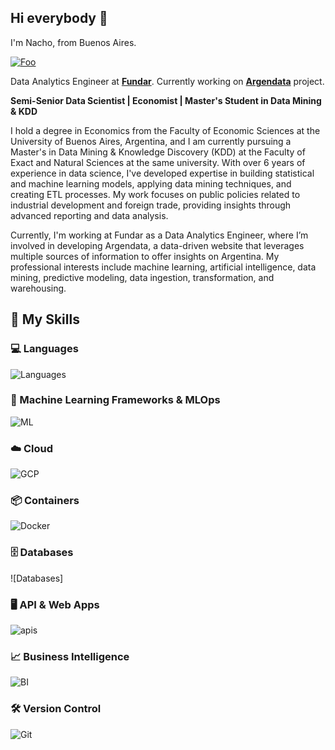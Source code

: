 ## Hi everybody 👋

I'm Nacho, from Buenos Aires. 

<a href="https://www.linkedin.com/in/ignacio-ibarra-ok" rel="ignacio-ibarra">![Foo](https://img.shields.io/badge/linkedin-%230077B5.svg?style=for-the-badge&logo=linkedin&logoColor=white)</a>


Data Analytics Engineer at [**Fundar**](https://fund.ar/). Currently working on [**Argendata**](https://argendata.fund.ar/) project.

**Semi-Senior Data Scientist | Economist | Master's Student in Data Mining & KDD**

I hold a degree in Economics from the Faculty of Economic Sciences at the University of Buenos Aires, Argentina, and I am currently pursuing a Master's in Data Mining & Knowledge Discovery (KDD) at the Faculty of Exact and Natural Sciences at the same university. With over 6 years of experience in data science, I've developed expertise in building statistical and machine learning models, applying data mining techniques, and creating ETL processes. My work focuses on public policies related to industrial development and foreign trade, providing insights through advanced reporting and data analysis.

Currently, I'm working at Fundar as a Data Analytics Engineer, where I’m involved in developing Argendata, a data-driven website that leverages multiple sources of information to offer insights on Argentina. My professional interests include machine learning, artificial intelligence, data mining, predictive modeling, data ingestion, transformation, and warehousing.

## 🚀 My Skills

### 💻 Languages  
![Languages](https://go-skill-icons.vercel.app/api/icons?i=python,r&titles=true)

### 🤖 Machine Learning Frameworks & MLOps
![ML](https://go-skill-icons.vercel.app/api/icons?i=tensorflow,scipy,scikitlearn,mlflow&titles=true)

### ☁️ Cloud  
![GCP](https://go-skill-icons.vercel.app/api/icons?i=gcp&titles=true)

### 📦 Containers  
![Docker](https://go-skill-icons.vercel.app/api/icons?i=docker&titles=true)

### 🗄️ Databases  
![Databases]

### 🖥️ API & Web Apps
![apis](https://go-skill-icons.vercel.app/api/icons?i=flask,fastapi,streamlit&titles=true)

### 📈 Business Intelligence  
![BI](https://go-skill-icons.vercel.app/api/icons?i=pbi&titles=true)

### 🛠️ Version Control  
![Git](https://go-skill-icons.vercel.app/api/icons?i=git&titles=true)



